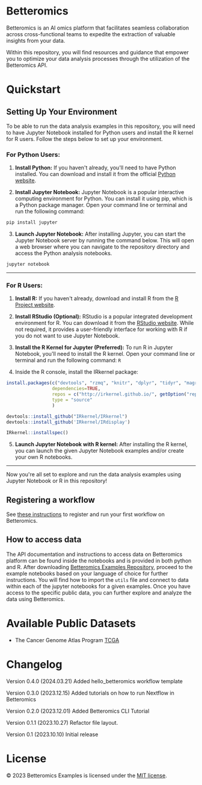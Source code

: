 # Betteromics

Betteromics is an AI omics platform that facilitates seamless collaboration across cross-functional teams to expedite the extraction of valuable insights from your data.

Within this repository, you will find resources and guidance that empower you to optimize your data analysis processes through the utilization of the Betteromics API.

# Quickstart

## Setting Up Your Environment

To be able to run the data analysis examples in this repository, you will need to have Jupyter Notebook installed for Python users and install the R kernel for R users. Follow the steps below to set up your environment.

### For Python Users:

1. **Install Python:** If you haven't already, you'll need to have Python installed. You can download and install it from the official [Python website](https://www.python.org/downloads/).

2. **Install Jupyter Notebook:** Jupyter Notebook is a popular interactive computing environment for Python. You can install it using pip, which is a Python package manager. Open your command line or terminal and run the following command:

```bash
pip install jupyter
```

3. **Launch Jupyter Notebook:** After installing Jupyter, you can start the Jupyter Notebook server by running the command below. This will open a web browser where you can navigate to the repository directory and access the Python analysis notebooks.

```bash
jupyter notebook
```

---

### For R Users:

1. **Install R:** If you haven't already, download and install R from the [R Project website](https://www.r-project.org/).

2. **Install RStudio (Optional):** RStudio is a popular integrated development environment for R. You can download it from the [RStudio website](https://www.rstudio.com/products/rstudio/download/). While not required, it provides a user-friendly interface for working with R if you do not want to use Jupyter Notebook.

3. **Install the R Kernel for Jupyter (Preferred):** To run R in Jupyter Notebook, you'll need to install the R kernel. Open your command line or terminal and run the following command:
   `R`

4. Inside the R console, install the IRkernel package:

```R
install.packages(c("devtools", "rzmq", "knitr", "dplyr", "tidyr", "magrittr", "testthat", "pbdZMQ", "repr",),
                 dependencies=TRUE,
                 repos = c("http://irkernel.github.io/", getOption("repos")),
                 type = "source"
                 )

devtools::install_github("IRkernel/IRkernel")
devtools::install_github('IRkernel/IRdisplay')

IRkernel::installspec()
```

5. **Launch Jupyter Notebook with R kernel:** After installing the R kernel, you can launch the given Jupyter Notebook examples and/or create your own R notebooks.

---

Now you're all set to explore and run the data analysis examples using Jupyter Notebook or R in this repository!

## Registering a workflow

See [these instructions](./workflow-templates/hello_betteromics/{{cookiecutter.project_name}}/README.md) to register and run your first workflow on Betteromics.

## How to access data

The API documentation and instructions to access data on Betteromics platform can be found inside the notebooks and is provided in both python and R. After downloading [Betteromics Examples Repository](https://github.com/betteromics/betteromics-examples/archive/refs/heads/main.zip), proceed to the example notebooks based on your language of choice for further instructions. You will find how to import the `utils` file and connect to data within each of the jupyter notebooks for a given examples.
Once you have access to the specific public data, you can further explore and analyze the data using Betteromics.

# Available Public Datasets

- The Cancer Genome Atlas Program [TCGA](https://www.cancer.gov/ccg/research/genome-sequencing/tcga)

# Changelog
Version 0.4.0 (2024.03.21)
Added hello_betteromics workflow template

Version 0.3.0 (2023.12.15)
Added tutorials on how to run Nextflow in Betteromics

Version 0.2.0 (2023.12.01)
Added Betteromics CLI Tutorial

Version 0.1.1 (2023.10.27)
Refactor file layout.

Version 0.1 (2023.10.10)
Initial release

# License

© 2023 Betteromics Examples is licensed under the [MIT license](LICENSE).
